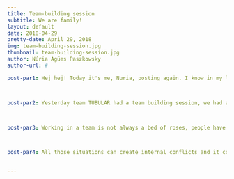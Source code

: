 ```yaml
---
title: Team-building session
subtitle: We are family!
layout: default
date: 2018-04-29
pretty-date: April 29, 2018
img: team-building-session.jpg
thumbnail: team-building-session.jpg
author: Núria Agües Paszkowsky
author-url: #

post-par1: Hej hej! Today it's me, Nuria, posting again. I know in my last post I promised to tell you about the second test related to the bags but instead I want to talk about team bonding. 



post-par2: Yesterday team TUBULAR had a team building session, we had an improvised BBQ at Hagelstigen (student apartments in Kiruna). It was a sunny day up in the north, and team TUBULAR, mostly formed by non-Swedish students, started feeling like swedes, so we decided to go out and enjoy the nice POSITIVE 2 degrees and the extra sunlight hours (the sun sets after 10pm), the perfect weather combination for a barbeque! 



post-par3: Working in a team is not always a bed of roses, people have different opinions, different ways of working or organizing themselves. Your work does not only depend on you, sometimes you need to wait for others to finish their task so that you can finish yours, or sometimes a decision that another member of the team makes, affects your own work, giving you much more work to do.



post-par4: All those situations can create internal conflicts and it could be that some people held a grudge against someone else. This is the reason why a team building session is so important so that we can bond with each other and smooth things over. After all, we are not only a team, we are a family and we should all be able to separate work and friendship! All the problems should not be taken personally, it is always much more pleasant to work with happy people!


---
```

